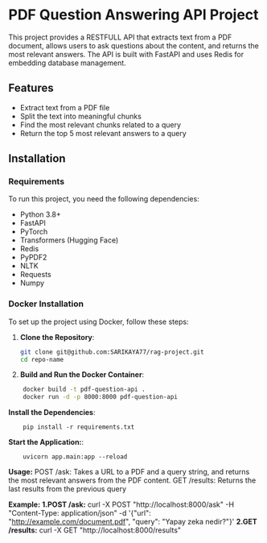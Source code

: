 # PDF Question Answering API Project

This project provides a RESTFULL API that extracts text from a PDF document, allows users to ask questions about the content, and returns the most relevant answers. The API is built with FastAPI and uses Redis for embedding database management.

## Features

- Extract text from a PDF file
- Split the text into meaningful chunks
- Find the most relevant chunks related to a query
- Return the top 5 most relevant answers to a query

## Installation

### Requirements

To run this project, you need the following dependencies:

- Python 3.8+
- FastAPI
- PyTorch
- Transformers (Hugging Face)
- Redis
- PyPDF2
- NLTK
- Requests
- Numpy

### Docker Installation

To set up the project using Docker, follow these steps:

1. **Clone the Repository**:
   ```bash
   git clone git@github.com:SARIKAYA77/rag-project.git
   cd repo-name
   
2. **Build and Run the Docker Container**:
```bash
    docker build -t pdf-question-api .
    docker run -d -p 8000:8000 pdf-question-api
```
**Install the Dependencies**:
```
    pip install -r requirements.txt
```

**Start the Application:**:
```
    uvicorn app.main:app --reload
```

**Usage:**
    POST /ask: Takes a URL to a PDF and a query string, and returns the most relevant answers from the PDF content.
    GET /results: Returns the last results from the previous query

**Example:**
    __1.POST /ask:__
curl -X POST "http://localhost:8000/ask" -H "Content-Type: application/json" -d '{"url": "http://example.com/document.pdf", "query": "Yapay zeka nedir?"}'
    __2.GET /results:__
curl -X GET "http://localhost:8000/results"

    

